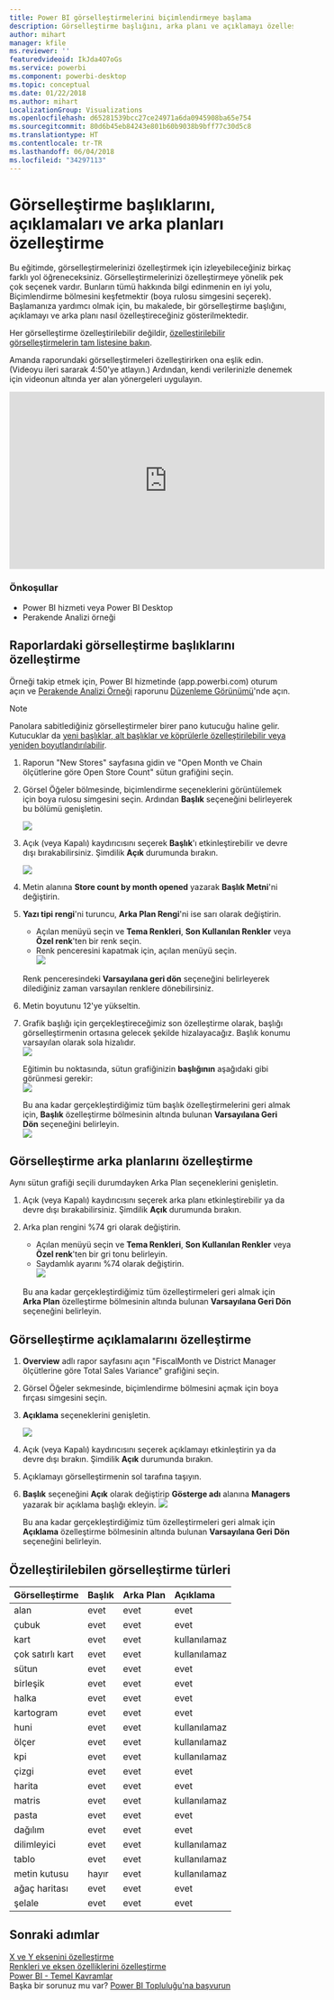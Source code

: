 ```yaml
---
title: Power BI görselleştirmelerini biçimlendirmeye başlama
description: Görselleştirme başlığını, arka planı ve açıklamayı özelleştirme
author: mihart
manager: kfile
ms.reviewer: ''
featuredvideoid: IkJda4O7oGs
ms.service: powerbi
ms.component: powerbi-desktop
ms.topic: conceptual
ms.date: 01/22/2018
ms.author: mihart
LocalizationGroup: Visualizations
ms.openlocfilehash: d65281539bcc27ce24971a6da0945908ba65e754
ms.sourcegitcommit: 80d6b45eb84243e801b60b9038b9bff77c30d5c8
ms.translationtype: HT
ms.contentlocale: tr-TR
ms.lasthandoff: 06/04/2018
ms.locfileid: "34297113"
---
```

# <a name="customize-visualization-titles-legends-and-backgrounds"></a>Görselleştirme başlıklarını, açıklamaları ve arka planları özelleştirme
Bu eğitimde, görselleştirmelerinizi özelleştirmek için izleyebileceğiniz birkaç farklı yol öğreneceksiniz.   Görselleştirmelerinizi özelleştirmeye yönelik pek çok seçenek vardır. Bunların tümü hakkında bilgi edinmenin en iyi yolu, Biçimlendirme bölmesini keşfetmektir (boya rulosu simgesini seçerek).  Başlamanıza yardımcı olmak için, bu makalede, bir görselleştirme başlığını, açıklamayı ve arka planı nasıl özelleştireceğiniz gösterilmektedir.  

Her görselleştirme özelleştirilebilir değildir, [özelleştirilebilir görselleştirmelerin tam listesine bakın](#list).  

Amanda raporundaki görselleştirmeleri özelleştirirken ona eşlik edin. (Videoyu ileri sararak 4:50'ye atlayın.) Ardından, kendi verilerinizle denemek için videonun altında yer alan yönergeleri uygulayın.

<iframe width="560" height="315" src="https://www.youtube.com/embed/IkJda4O7oGs" frameborder="0" allowfullscreen></iframe>

### <a name="prerequisites"></a>Önkoşullar
- Power BI hizmeti veya Power BI Desktop
- Perakende Analizi örneği

## <a name="customize-visualization-titles-in-reports"></a>Raporlardaki görselleştirme başlıklarını özelleştirme
Örneği takip etmek için, Power BI hizmetinde (app.powerbi.com) oturum açın ve [Perakende Analizi Örneği](sample-datasets.md) raporunu [Düzenleme Görünümü](service-interact-with-a-report-in-editing-view.md)'nde açın.

> [!NOTE]
> Panolara sabitlediğiniz görselleştirmeler birer pano kutucuğu haline gelir.  Kutucuklar da [yeni başlıklar, alt başlıklar ve köprülerle özelleştirilebilir veya yeniden boyutlandırılabilir](service-dashboard-edit-tile.md).
> 
> 

1. Raporun "New Stores" sayfasına gidin ve "Open Month ve Chain ölçütlerine göre Open Store Count" sütun grafiğini seçin.
2. Görsel Öğeler bölmesinde, biçimlendirme seçeneklerini görüntülemek için boya rulosu simgesini seçin.  Ardından **Başlık** seçeneğini belirleyerek bu bölümü genişletin.  
   
   ![](media/power-bi-visualization-customize-title-background-and-legend/power-bi-formatting-menu.png)
3. Açık (veya Kapalı) kaydırıcısını seçerek **Başlık**'ı etkinleştirebilir ve devre dışı bırakabilirsiniz. Şimdilik **Açık** durumunda bırakın.  
   
   ![](media/power-bi-visualization-customize-title-background-and-legend/onoffslider.png)
4. Metin alanına **Store count by month opened** yazarak **Başlık Metni**'ni değiştirin.  
5. **Yazı tipi rengi**'ni turuncu, **Arka Plan Rengi**'ni ise sarı olarak değiştirin.
   
   * Açılan menüyü seçin ve **Tema Renkleri**, **Son Kullanılan Renkler** veya **Özel renk**'ten bir renk seçin.
   * Renk penceresini kapatmak için, açılan menüyü seçin.  
     ![](media/power-bi-visualization-customize-title-background-and-legend/customizecolorpicker.png)
   
   Renk penceresindeki **Varsayılana geri dön** seçeneğini belirleyerek dilediğiniz zaman varsayılan renklere dönebilirsiniz.
6. Metin boyutunu 12'ye yükseltin.
7. Grafik başlığı için gerçekleştireceğimiz son özelleştirme olarak, başlığı görselleştirmenin ortasına gelecek şekilde hizalayacağız. Başlık konumu varsayılan olarak sola hizalıdır.  
   ![](media/power-bi-visualization-customize-title-background-and-legend/customizealign.png)
   
    Eğitimin bu noktasında, sütun grafiğinizin **başlığının** aşağıdaki gibi görünmesi gerekir:  
    ![](media/power-bi-visualization-customize-title-background-and-legend/tutorialprogress1.png)
   
    Bu ana kadar gerçekleştirdiğimiz tüm başlık özelleştirmelerini geri almak için, **Başlık** özelleştirme bölmesinin altında bulunan **Varsayılana Geri Dön** seçeneğini belirleyin.  
    ![](media/power-bi-visualization-customize-title-background-and-legend/revertall.png)

## <a name="customize-visualization-backgrounds"></a>Görselleştirme arka planlarını özelleştirme
Aynı sütun grafiği seçili durumdayken Arka Plan seçeneklerini genişletin.

1. Açık (veya Kapalı) kaydırıcısını seçerek arka planı etkinleştirebilir ya da devre dışı bırakabilirsiniz. Şimdilik **Açık** durumunda bırakın.
2. Arka plan rengini %74 gri olarak değiştirin.
   
   * Açılan menüyü seçin ve **Tema Renkleri**, **Son Kullanılan Renkler** veya **Özel renk**'ten bir gri tonu belirleyin.
   * Saydamlık ayarını %74 olarak değiştirin.   
     ![](media/power-bi-visualization-customize-title-background-and-legend/power-bi-customize-background.png)
   
   Bu ana kadar gerçekleştirdiğimiz tüm özelleştirmeleri geri almak için **Arka Plan** özelleştirme bölmesinin altında bulunan **Varsayılana Geri Dön** seçeneğini belirleyin.

## <a name="customize-visualization-legends"></a>Görselleştirme açıklamalarını özelleştirme
1. **Overview** adlı rapor sayfasını açın "FiscalMonth ve District Manager ölçütlerine göre Total Sales Variance" grafiğini seçin.
2. Görsel Öğeler sekmesinde, biçimlendirme bölmesini açmak için boya fırçası simgesini seçin.  
3. **Açıklama** seçeneklerini genişletin.
   
      ![](media/power-bi-visualization-customize-title-background-and-legend/legend.png)
4. Açık (veya Kapalı) kaydırıcısını seçerek açıklamayı etkinleştirin ya da devre dışı bırakın. Şimdilik **Açık** durumunda bırakın.
5. Açıklamayı görselleştirmenin sol tarafına taşıyın.    
6. **Başlık** seçeneğini **Açık** olarak değiştirip **Gösterge adı** alanına **Managers** yazarak bir açıklama başlığı ekleyin.
   ![](media/power-bi-visualization-customize-title-background-and-legend/legend-move.png)
   
   Bu ana kadar gerçekleştirdiğimiz tüm özelleştirmeleri geri almak için **Açıklama** özelleştirme bölmesinin altında bulunan **Varsayılana Geri Dön** seçeneğini belirleyin.

<a name="list"></a>

## <a name="visualization-types-that-can-be-customized"></a>Özelleştirilebilen görselleştirme türleri
| Görselleştirme | Başlık | Arka Plan | Açıklama |
|:--- |:--- |:--- |:--- |
| alan |evet |evet |evet |
| çubuk |evet |evet |evet |
| kart |evet |evet |kullanılamaz |
| çok satırlı kart |evet |evet |kullanılamaz |
| sütun |evet |evet |evet |
| birleşik |evet |evet |evet |
| halka |evet |evet |evet |
| kartogram |evet |evet |evet |
| huni |evet |evet |kullanılamaz |
| ölçer |evet |evet |kullanılamaz |
| kpi |evet |evet |kullanılamaz |
| çizgi |evet |evet |evet |
| harita |evet |evet |evet |
| matris |evet |evet |kullanılamaz |
| pasta |evet |evet |evet |
| dağılım |evet |evet |evet |
| dilimleyici |evet |evet |kullanılamaz |
| tablo |evet |evet |kullanılamaz |
| metin kutusu |hayır |evet |kullanılamaz |
| ağaç haritası |evet |evet |evet |
| şelale |evet |evet |evet |

## <a name="next-steps"></a>Sonraki adımlar
[X ve Y eksenini özelleştirme](power-bi-visualization-customize-x-axis-and-y-axis.md)  
[Renkleri ve eksen özelliklerini özelleştirme](service-getting-started-with-color-formatting-and-axis-properties.md)  
[Power BI - Temel Kavramlar](service-basic-concepts.md)  
Başka bir sorunuz mu var? [Power BI Topluluğu'na başvurun](http://community.powerbi.com/)

